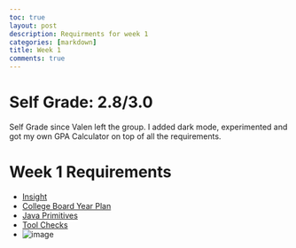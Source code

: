 ```yaml
---
toc: true
layout: post
description: Requirments for week 1
categories: [markdown]
title: Week 1
comments: true
---
```

# Self Grade: 2.8/3.0
Self Grade since Valen left the group.
I added dark mode, experimented and got my own GPA Calculator on top of all the requirements.


# Week 1 Requirements 
- [Insight](https://github.com/Reem57/blog_new/pulse)
- [College Board Year Plan](https://reem57.github.io/blog_new/jupyter/2022/08/28/yearPlan.html)
- [Java Primitives](https://reem57.github.io/blog_new/jupyter/2022/08/28/primitives.html)
- [Tool Checks](https://reem57.github.io/blog_new/jupyter/2022/08/26/InstallingChecks.html)
- ![image](https://user-images.githubusercontent.com/89223508/187974138-ffacb888-88dc-49aa-b4c8-447f7f5631a2.png)

